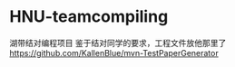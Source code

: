 # HNU-teamcompiling
湖带结对编程项目
鉴于结对同学的要求，工程文件放他那里了  
https://github.com/KallenBlue/mvn-TestPaperGenerator
